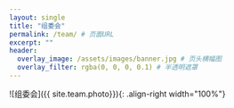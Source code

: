 ```yaml
---
layout: single
title: "组委会"
permalink: /team/ # 页面URL
excerpt: ""
header:
  overlay_image: /assets/images/banner.jpg # 页头横幅图
  overlay_filter: rgba(0, 0, 0, 0.1) # 半透明遮罩
---
```


![组委会]({{ site.team.photo}}){: .align-right width="100%"}
